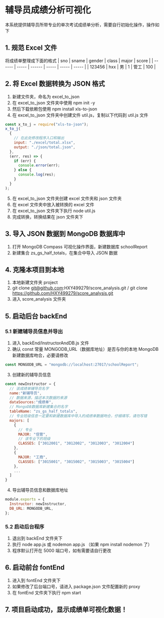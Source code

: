 # 辅导员成绩分析可视化

本系统提供辅导员所带专业的单次考试成绩单分析，需要自行初始化操作，操作如下

## 1. 规范 Excel 文件

将成绩单整理成下面的格式
| sno | sname | gender | class | major | score |
| ------ | ----- | ------ | ----- | ----- | ----- |
| 123456 | hxx | 男 | 1 | 管工 | 100 |

## 2. 将 Excel 数据转换为 JSON 格式

1. 新建文件夹，命名为 excel_to_json
2. 在 excel_to_json 文件夹中使用 npm init -y
3. 然后下载依赖包使用 npm install xls-to-json
4. 在 excel_to_json 文件夹中创建文件 util.js，复制以下代码到 util.js 文件

```js
const x_to_j = require("xls-to-json");
x_to_j(
  {
    // 在此处修改程序入口和输出
    input: "./excel/total.xlsx",
    output: "./json/total.json",
  },
  (err, res) => {
    if (err) {
      console.error(err);
    } else {
      console.log(res);
    }
  }
);
```

5. 在 excel_to_json 文件夹创建 excel 文件夹和 json 文件夹
6. 在 excel 文件夹中放入被转换的 excel 文件
7. 在 excel_to_json 文件夹下执行 node util.js
8. 完成转换，转换结果在 json 文件夹下

## 3. 导入 JSON 数据到 MongoDB 数据库中

1. 打开 MongoDB Compass 可视化操作界面，新建数据库 schoolReport
2. 新建集合 zs_gs_half_totals，在集合中导入 JSON 数据

## 4. 克隆本项目到本地

1. 本地新建文件夹 project
2. git clone git@github.com:HXY499279/score_analysis.git / git clone https://github.com/HXY499279/score_analysis.git
3. 进入 score_analysis 文件夹

## 5. 启动后台 backEnd

### 5.1 新建辅导员信息并导出

1. 进入 backEnd/InstructorAndDB.js 文件
2. 确认 const 常量 MONGODB_URL（数据库地址）是否与你的本地 MongoDB 新建数据库吻合，必要请修改

```js
const MONGODB_URL = "mongodb://localhost:27017/schoolReport";
```

3. 创建新的辅导员信息

```js
const newInstructor = {
  // 该成绩单辅导员名字
  name:"新辅导员",
  // 数据来源，描述本次数据的来源
  dataSources:"成绩单",
  // MongoDB数据库新建集合的名字
  tableName: "zs_gs_half_totals",
  // 专业班级信息一定要和新建数据库中导入的成绩单数据吻合，仔细填写，请勿写错
  majors: [
    {
      // 专业
      MAJOR: "信管",
      // 该专业下的班级
      CLASSES: ["3012001", "3012002", "3012003", "3012004"]
    },
    {
      MAJOR: "工商",
      CLASSES: ["3015001", "3015002", "3015003", "3015004"]
    },
    ...
  ]
}
```

4. 导出辅导员信息和数据库地址

```js
module.exports = {
  Instructor: newInstructor,
  DB_URL: MONGODB_URL,
};
```

### 5.2 启动后台程序

1. 退出到 backEnd 文件夹下
2. 执行 node app.js 或 nodemon app.js （如果 npm install nodemon 了）
3. 程序默认打开在 5000 端口号，如有需要请自行更改

## 6. 启动前台 fontEnd

1. 进入到 fontEnd 文件夹下
2. 如果修改了后台端口号，请进入 package.json 文件配置新的 proxy
3. 在 fontEnd 文件夹下执行 npm start

## 7. 项目启动成功，显示成绩单可视化数据！
